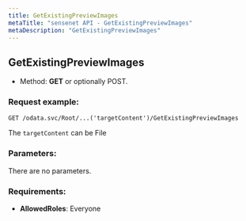 ```yaml
---
title: GetExistingPreviewImages
metaTitle: "sensenet API - GetExistingPreviewImages"
metaDescription: "GetExistingPreviewImages"
---
```


## GetExistingPreviewImages
- Method: **GET** or optionally POST.


### Request example:

```
GET /odata.svc/Root/...('targetContent')/GetExistingPreviewImages
```
The `targetContent` can be File
### Parameters:
There are no parameters.

### Requirements:
- **AllowedRoles**: Everyone

